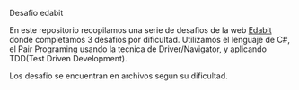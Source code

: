 Desafio edabit

En este repositorio recopilamos una serie de desafios de la web [Edabit](https://edabit.com/) donde completamos 3 desafios por dificultad. Utilizamos el lenguaje de C#, el Pair Programing usando la tecnica de Driver/Navigator, y aplicando TDD(Test Driven Development). 

Los desafio se encuentran en archivos segun su dificultad.
